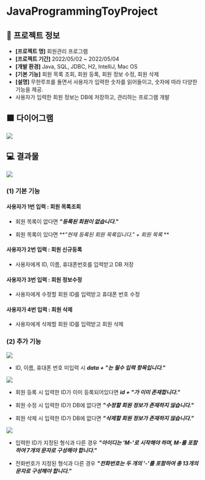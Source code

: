 # JavaProgrammingToyProject


## 📄 프로젝트 정보

- **[프로젝트 명]**  회원관리 프로그램
- **[프로젝트 기간]**  2022/05/02 ~ 2022/05/04
- **[개발 환경]**  Java, SQL, JDBC, H2, IntelliJ, Mac OS
- **[기본 기능]**  회원 목록 조회, 회원 등록, 회원 정보 수정, 회원 삭제
- **[설명]**  무한루프를 돌면서 사용자가 입력한 숫자를 읽어들이고, 숫자에 따라 다양한 기능을 제공. 
- 사용자가 입력한 회원 정보는 DB에 저장하고, 관리하는 프로그램 개발


## 🟧 다이어그램
![](https://velog.velcdn.com/images/wijoonwu/post/a14f93b3-1748-48bd-aa5f-1fe7255549c3/image.png)


## 💻 결과물

![](https://velog.velcdn.com/images/wijoonwu/post/df05157a-6aa2-4266-ba06-c288c97260dd/image.gif)

### (1) 기본 기능

#### 사용자가 1번 입력 : 회원 목록조회
- 회원 목록이 없다면 **_"등록된 회원이 없습니다."_** 

- 회원 목록이 있다면 **_"현재 등록된 회원 목록입니다." + 회원 목록_ **

#### 사용자가 2번 입력 : 회원 신규등록
- 사용자에게 ID, 이름, 휴대폰번호를 입력받고 DB 저장

#### 사용자가 3번 입력 : 회원 정보수정
- 사용자에게 수정할 회원 ID를 입력받고 휴대폰 번호 수정

#### 사용자가 4번 입력 : 회원 삭제
- 사용자에게 삭제할 회원 ID를 입력받고 회원 삭제

### (2) 추가 기능

![](https://velog.velcdn.com/images/wijoonwu/post/800927a1-647a-4aa2-8cac-d06efa2a52fb/image.gif)

- ID, 이름, 휴대폰 번호 미입력 시 _**data + "는 필수 입력 항목입니다."**_


![](https://velog.velcdn.com/images/wijoonwu/post/836bf5c7-f887-4023-a0e6-7ebaf942ed9b/image.gif)

- 회원 등록 시 입력한 ID가 이미 등록되어있다면 _**id + "가 이미 존재합니다."**_

- 회원 수정 시 입력한 ID가 DB에 없다면 **_"수정할 회원 정보가 존재하지 않습니다."_** 

- 회원 삭제 시 입력한 ID가 DB에 없다면 **_"삭제할 회원 정보가 존재하지 않습니다."_** 


![](https://velog.velcdn.com/images/wijoonwu/post/08f2d02b-4119-44fc-a25d-160e0c4a2761/image.gif)

- 입력한 ID가 지정된 형식과 다른 경우 _**"아이디는 'M-'로 시작해야 하며, M-를 포함하여 7개의 문자로 구성해야 합니다."**_ 

- 전화번호가 지정된 형식과 다른 경우 _**"전화번호는 두 개의 '-'를 포함하여 총 13개의 문자로 구성해야 합니다."**_ 



